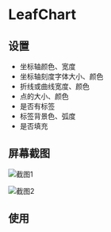 # LeafChart


## 设置
-  坐标轴颜色、宽度
-  坐标轴刻度字体大小、颜色
-  折线或曲线宽度、颜色
-  点的大小、颜色
-  是否有标签
-  标签背景色、弧度
-  是否填充



## 屏幕截图
![截图1](https://github.com/LineChen/LeafChart/blob/master/screenshot/cubic_filled.png)

![截图2](https://github.com/LineChen/LeafChart/blob/master/screenshot/fold_not_filled.png)

## 使用

